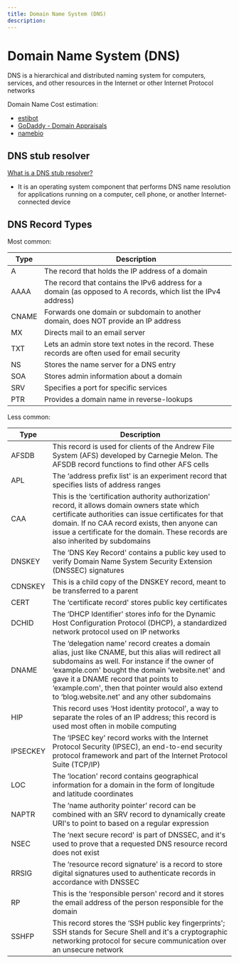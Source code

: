 ```yaml
---
title: Domain Name System (DNS)
description:
---
```


# Domain Name System (DNS)

DNS is a hierarchical and distributed naming system for computers, services, and other resources in the Internet or other Internet Protocol networks

Domain Name Cost estimation:

- [estibot](https://www.estibot.com/)
- [GoDaddy - Domain Appraisals](https://in.godaddy.com/domain-value-appraisal/appraisal/)
- [namebio](https://namebio.com/)

## DNS stub resolver

[What is a DNS stub resolver?](https://www.nslookup.io/learning/what-is-a-dns-resolver/)

- It is an operating system component that performs DNS name resolution for applications running on a computer, cell phone, or another Internet-connected device

## DNS Record Types

Most common:

| Type  | Description                                                                                                   |
| ----- | ------------------------------------------------------------------------------------------------------------- |
| A     | The record that holds the IP address of a domain                                                              |
| AAAA  | The record that contains the IPv6 address for a domain (as opposed to A records, which list the IPv4 address) |
| CNAME | Forwards one domain or subdomain to another domain, does NOT provide an IP address                            |
| MX    | Directs mail to an email server                                                                               |
| TXT   | Lets an admin store text notes in the record. These records are often used for email security                 |
| NS    | Stores the name server for a DNS entry                                                                        |
| SOA   | Stores admin information about a domain                                                                       |
| SRV   | Specifies a port for specific services                                                                        |
| PTR   | Provides a domain name in reverse-lookups                                                                     |

Less common:

| Type     | Description                                                                                                                                                                                                                                                                                                                                       |
| -------- | ------------------------------------------------------------------------------------------------------------------------------------------------------------------------------------------------------------------------------------------------------------------------------------------------------------------------------------------------- |
| AFSDB    | This record is used for clients of the Andrew File System (AFS) developed by Carnegie Melon. The AFSDB record functions to find other AFS cells                                                                                                                                                                                                   |
| APL      | The ‘address prefix list' is an experiment record that specifies lists of address ranges                                                                                                                                                                                                                                                          |
| CAA      | This is the ‘certification authority authorization' record, it allows domain owners state which certificate authorities can issue certificates for that domain. If no CAA record exists, then anyone can issue a certificate for the domain. These records are also inherited by subdomains                                                       |
| DNSKEY   | The ‘DNS Key Record' contains a public key used to verify Domain Name System Security Extension (DNSSEC) signatures                                                                                                                                                                                                                               |
| CDNSKEY  | This is a child copy of the DNSKEY record, meant to be transferred to a parent                                                                                                                                                                                                                                                                    |
| CERT     | The ‘certificate record' stores public key certificates                                                                                                                                                                                                                                                                                           |
| DCHID    | The ‘DHCP Identifier' stores info for the Dynamic Host Configuration Protocol (DHCP), a standardized network protocol used on IP networks                                                                                                                                                                                                         |
| DNAME    | The ‘delegation name' record creates a domain alias, just like CNAME, but this alias will redirect all subdomains as well. For instance if the owner of ‘example.com' bought the domain ‘website.net' and gave it a DNAME record that points to ‘example.com', then that pointer would also extend to ‘blog.website.net' and any other subdomains |
| HIP      | This record uses ‘Host identity protocol', a way to separate the roles of an IP address; this record is used most often in mobile computing                                                                                                                                                                                                       |
| IPSECKEY | The ‘IPSEC key' record works with the Internet Protocol Security (IPSEC), an end-to-end security protocol framework and part of the Internet Protocol Suite (TCP/IP)                                                                                                                                                                              |
| LOC      | The ‘location' record contains geographical information for a domain in the form of longitude and latitude coordinates                                                                                                                                                                                                                            |
| NAPTR    | The ‘name authority pointer' record can be combined with an SRV record to dynamically create URI's to point to based on a regular expression                                                                                                                                                                                                      |
| NSEC     | The ‘next secure record' is part of DNSSEC, and it's used to prove that a requested DNS resource record does not exist                                                                                                                                                                                                                            |
| RRSIG    | The ‘resource record signature' is a record to store digital signatures used to authenticate records in accordance with DNSSEC                                                                                                                                                                                                                    |
| RP       | This is the ‘responsible person' record and it stores the email address of the person responsible for the domain                                                                                                                                                                                                                                  |
| SSHFP    | This record stores the ‘SSH public key fingerprints'; SSH stands for Secure Shell and it's a cryptographic networking protocol for secure communication over an unsecure network                                                                                                                                                                  |
